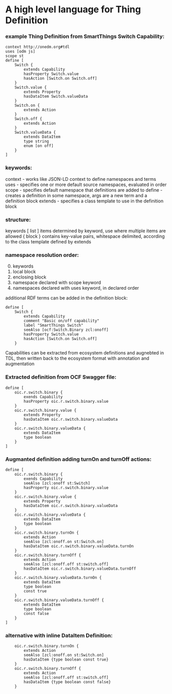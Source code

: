 # A high level language for Thing Definition

### example Thing Definition from SmartThings Switch Capability:
```
context http://onedm.org#tdl
uses [odm js]
scope st
define [
    Switch {
        extends Capability
        hasProperty Switch.value
        hasAction [Switch.on Switch.off]
    }
    Switch.value {
        extends Property
        hasDataItem Switch.valueData
    }
    Switch.on {
        extends Action
    }
    Switch.off {
        extends Action
    }
    Switch.valueData {
        extends DataItem
        type string
        enum [on off]
    }
]
```
### keywords:

context - works like JSON-LD context to define namespaces and terms
uses - specifies one or more default source namespaces, evaluated in order
scope - specifies default namespace that definitions are added to
define - creates a definition in some namespace, args are a new term and a definition block
extends - specifies a class template to use in the definition block

### structure:

keywords
[ list ] items determined by keyword, use where multiple items are allowed
{ block } contains key-value pairs, whitespace delimited, according to the class template defined by extends

### namespace resolution order:
0. keywords
1. local block
2. enclosing block
3. namespace declared with scope keyword
4. namespaces declared with uses keyword, in declared order

additional RDF terms can be added in the definition block:
```
define [
    Switch {
        extends Capability
        comment "Basic on/off capability"
        label "SmartThings Switch"
        seeAlso [ocf:Switch.Binary zcl:onoff]
        hasProperty Switch.value
        hasAction [Switch.on Switch.off]
    }
```
Capabilities can be extracted from ecosystem definitions and augnebted in TDL,
then written back to the ecosystem format with annotation and augmentation

### Extracted definition from OCF Swagger file:
```
define [
    oic.r.switch.binary {
        exends Capability
        hasProperty oic.r.switch.binary.value
    }
    oic.r.switch.binary.value {
        extends Property
        hasDataItem oic.r.switch.binary.valueData
    }
    oic.r.switch.binary.valueData {
        extends DataItem
        type boolean
    }
]
```
### Augmanted definition adding turnOn and turnOff actions:
```
define [
    oic.r.switch.binary {
        exends Capability
        seeAlso [zcl:onoff st:Switch]
        hasProperty oic.r.switch.binary.value
    }
    oic.r.switch.binary.value {
        extends Property
        hasDataItem oic.r.switch.binary.valueData
    }
    oic.r.switch.binary.valueData {
        extends DataItem
        type boolean
    }
    oic.r.switch.binary.turnOn {
        extends Action
        seeAlso [zcl:onoff.on st:Switch.on]
        hasDataItem oic.r.switch.binary.valueData.turnOn
    }
    oic.r.switch.binary.turnOff {
        extends Action
        seeAlso [zcl:onoff.off st:switch.off]
        hasDataItem oic.r.switch.binary.valueData.turnOff
    }
    oic.r.switch.binary.valueData.turnOn {
        extends DataItem
        type boolean
        const true
    }
    oic.r.switch.binary.valueData.turnOff {
        extends DataItem
        type boolean
        const false
    }
]
```
### alternative with inline DataItem Definition:
```
    oic.r.switch.binary.turnOn {
        extends Action
        seeAlso [zcl:onoff.on st:Switch.on]
        hasDataItem {type boolean const true}
    }
    oic.r.switch.binary.turnOff {
        extends Action
        seeAlso [zcl:onoff.off st:switch.off]
        hasDataItem {type boolean const false}
    }
```
